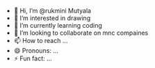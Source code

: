 - 👋 Hi, I’m @rukmini Mutyala
- 👀 I’m interested in drawing
- 🌱 I’m currently learning coding
- 💞️ I’m looking to collaborate on mnc compaines
- 📫 How to reach ...
- 😄 Pronouns: ...
- ⚡ Fun fact: ...

<!---
rukmini1122/rukmini1122 is a ✨ special ✨ repository because its `README.md` (this file) appears on your GitHub profile.
You can click the Preview link to take a look at your changes.
--->
